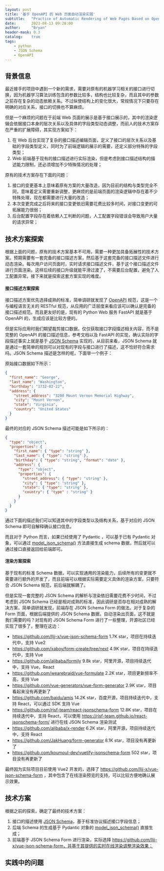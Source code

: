 ```yaml
---
layout: post
title: '基于 OpenAPI 的 Web 页面自动渲染实践'
subtitle:   "Practice of Automatic Rendering of Web Pages Based on OpenAPI"
date:       2023-08-13 09:28:00
author:     "Bryan"
header-mask: 0.3
catalog:    true
tags:
    - python
    - JSON Schema
    - OpenAPI
---
```


## 背景信息
最近接手的项目中遇到一个新的需求，需要对原有的机器学习相关的接口进行切换，因为机器学习算法训练包含的参数比较多，结构也比较复杂，而且其中的参数之前存在复杂的动态依赖关系。不过纵使结构上的变化很大，常规情况下只要存在明确的对应关系，接口的切换也不算麻烦。

但是一个麻烦的问题在于前端 Web 页面的展示是基于接口展示的，其中的渲染逻辑会依据接口本身的层次关系以及具体的字段类型动态调整，而前人的技术方案存在严重的扩展障碍，其实现方案如下：

1. 在 Web 后台实现了复杂的接口描述编辑页面，定义了接口的层次关系以及基础的字段类型定义，同时为了前端逻辑的展示的需要，还定义部分特殊的字段类型；
2. Web 前端基于现有的接口描述进行实际渲染，但是考虑到接口描述结构的描述能力限制，还必须增加不少特殊情况的处理；

原有的技术方案存在下面的问题：

1. 接口的变更基本上意味着原有方案的大量改造，因为目前的结构与类型完全不同，意味着定义需要重新调整，更麻烦的是前端页面的渲染逻辑中存在着不少特殊处理，现在都需要进行大量的改造；
2. 本次变更完成之后将来的接口变更依旧需要花费比较多时间，对接口变更的可拓展能力很弱；
3. 后台配置字段存在着依赖人工判断的问题，人工配置字段错误会导致用户大量的请求异常；

## 技术方案探索
根据上面的问题，原有的技术方案基本不可用，需要一种更加具备拓展性的技术方案。预期需要有一套完备的接口描述方案，然后基于这套完备的接口描述文件进行动态渲染。每次用户访问页面时，实时请求接口描述文件，基于这个接口描述文件进行页面渲染。这样后续的接口升级就能平滑过渡了，不需要后台配置，避免了人工配置异常。接下来就是探索这套方案实现的难度。

#### 接口描述方案探索
接口描述方案优先选择成熟的标准，简单调研就发现了 [OpenAPI](https://github.com/fishead/OpenAPI-Specification/blob/master/versions/3.1.0.md) 规范，这是一个与编程语言无关的 RESTful 规范，从应用的广泛层度来看应该可以确认是完备的接口描述规范。而且更友好的是，现有的 Python Web 服务 FastAPI 就是基于 OpenAPI 的，生成应该是比较方便的。

但是实际应用时我们期望裁剪接口数据，仅仅获取接口字段描述相关内容，而不是完整的 OpenAPI 的接口描述信息，参考文档以及 FastAPI 的实现，确认实际的字段描述事实上就是基于 [JSON Schema](https://json-schema.org/understanding-json-schema/index.html) 实现的，从目前来看，JSON Schema 就是通过一套简单的规则可以对现有的字段与接口进行了描述，这不恰好符合需求吗。JSON Schema 描述是怎样的呢，下面举一个例子：

原始接口数据如下所示：

```JSON
{
  "first_name": "George",
  "last_name": "Washington",
  "birthday": "1732-02-22",
  "address": {
    "street_address": "3200 Mount Vernon Memorial Highway",
    "city": "Mount Vernon",
    "state": "Virginia",
    "country": "United States"
  }
}
```

最终的对应的 JSON Schema 描述可能是如下所示的：

```JSON
{
  "type": "object",
  "properties": {
    "first_name": { "type": "string" },
    "last_name": { "type": "string" },
    "birthday": { "type": "string", "format": "date" },
    "address": {
      "type": "object",
      "properties": {
        "street_address": { "type": "string" },
        "city": { "type": "string" },
        "state": { "type": "string" },
        "country": { "type" : "string" }
      }
    }
  }
}
```

通过下面的描述我们可以知道其中的字段类型以及结构关系，基于对应的 JSON Schema 即可自解释确认接口信息。

而且对于 Python 而言，如果已经使用了 Pydantic ，可以基于已有 Pydantic 对象，可以通过 [model_json_schema()](https://docs.pydantic.dev/latest/usage/json_schema/) 方法直接生成 schema 数据，然后就可以通过接口直接返回给前端即可。

#### 渲染方案探索
基于现有的标准 Schema 数据，可以实现通用的渲染能力，后续所有的变更就不需要进行额外的开发了，而且前端可以根据实际需要定义具体的渲染方案，只要符合 JSON Schema 规范，前后端就解耦了。

但是实现一套完整的 JSON Schema 的解析与渲染依旧需要花费不少时间，不过考虑到 JSON Schema 已经是相对成熟的标准，因此调研是否存在相对成熟的解决方案，简单调研就发现，前端存在 JSON Schema Form 的做法。对于复杂的 Form 页面，根据后端提供的 JSON Schema 数据，自动渲染出页面，这不就是我们需要的吗？对现有的 JSON Schema Form 进行了一些整理，开源社区已经实现了很多了，整理在这边：

- https://github.com/lljj-x/vue-json-schema-form 1.7K star，项目在持续迭代中，支持 Vue2
- https://github.com/xaboy/form-create/tree/next 4.9K star，项目在持续迭代中，支持 Vue
- https://github.com/alibaba/formily 9.8k star，阿里开源，项目持续迭代中，支持 Vue，React
- https://github.com/wearebraid/vue-formulate 2.2K star，项目更新频率不高，支持 Vue
- https://github.com/vue-generators/vue-form-generator 2.9K star，项目看起来没有再更新了
- https://github.com/baidu/amis 14.2K star，百度开源，项目持续迭代中，支持 React，可以通过 SDK 支持 Vue
- https://github.com/rjsf-team/react-jsonschema-form 12.8K star，项目在持续迭代中，支持 React，可以使用 https://rjsf-team.github.io/react-jsonschema-form/ 进行在线 JSON Schema 渲染测试
- https://github.com/alibaba/x-render 6.2K star，阿里开源，项目持续迭代中，支持 React
- https://github.com/JakHuang/form-generator 8.1K star，项目没有再更新了
- https://github.com/koumoul-dev/vuetify-jsonschema-form 502 star，项目没有再更新了

最终因为实际项目目前使用 Vue2 开发的，选择了 https://github.com/lljj-x/vue-json-schema-form ，其中包含了在线渲染预览的支持，可以比较方便地确认展示效果。

## 技术方案
根据之前的探索，确定了最终的技术方案：

1. 接口的描述使用 [JSON Schema](https://json-schema.org/understanding-json-schema/index.html)，基于标准协议描述接口字段信息；
2. 后端 Schema 的生成基于 Pydantic 对象的 [model_json_schema()](https://docs.pydantic.dev/latest/usage/json_schema/) 直接生成；
3. 前端基于 JSON Schema Form 进行渲染，实际选择 https://github.com/lljj-x/vue-json-schema-form，并基于其提供的实时在线渲染调整渲染效果；

## 实践中的问题

